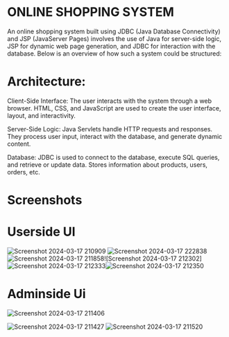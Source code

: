 # ONLINE SHOPPING SYSTEM

An online shopping system built using JDBC (Java Database Connectivity) and JSP (JavaServer Pages) involves the use of Java for server-side logic, JSP for dynamic web page generation, and JDBC for interaction with the database. Below is an overview of how such a system could be structured:

# Architecture:
 Client-Side Interface:
The user interacts with the system through a web browser.
HTML, CSS, and JavaScript are used to create the user interface, layout, and interactivity.

 Server-Side Logic:
Java Servlets handle HTTP requests and responses. They process user input, interact with the database, and generate dynamic content.

 Database:
JDBC is used to connect to the database, execute SQL queries, and retrieve or update data.
Stores information about products, users, orders, etc.

# Screenshots

# Userside UI
![Screenshot 2024-03-17 210909](https://github.com/Jyotikumari543/Online_Shopping_System/assets/113599566/f9f1c75e-a7b2-459c-8575-ca1cd1fcbf05)
![Screenshot 2024-03-17 222838](https://github.com/Jyotikumari543/Online_Shopping_System/assets/113599566/433b591e-47f7-45f6-a7d6-9ac8806c7edc)
![Screenshot 2024-03-17 211858](https://github.com/Jyotikumari543/Online_Shopping_System/assets/113599566/3c7770ad-d1f2-49e8-ba15-aa99702e20c3)![Screenshot 2024-03-17 212302]![Screenshot 2024-03-17 212333](https://github.com/Jyotikumari543/Online_Shopping_System/assets/113599566/06ac8a3e-9e34-44f1-ab33-b0a653aa9354)![Screenshot 2024-03-17 212350](https://github.com/Jyotikumari543/Online_Shopping_System/assets/113599566/ad1eaf16-4de5-44e1-ab88-3430a9f20d44)


 

# Adminside Ui
![Screenshot 2024-03-17 211406](https://github.com/Jyotikumari543/Online_Shopping_System/assets/113599566/4464c02d-2538-4537-9a57-937b99a26b95)

![Screenshot 2024-03-17 211427](https://github.com/Jyotikumari543/Online_Shopping_System/assets/113599566/860c9ba1-80a1-47a0-b469-d23dc3b346ac)
![Screenshot 2024-03-17 211520](https://github.com/Jyotikumari543/Online_Shopping_System/assets/113599566/608fedf6-d15b-4dd3-a3fd-cf4973656d37)
